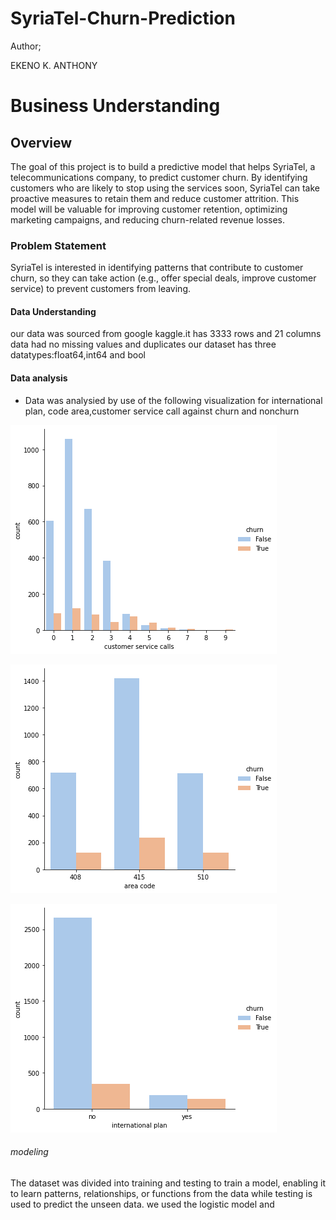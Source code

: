 # SyriaTel-Churn-Prediction

Author;

EKENO K. ANTHONY

# Business Understanding
## Overview
The goal of this project is to build a predictive model that helps SyriaTel, a telecommunications company, to predict customer churn. By identifying customers who are likely to stop using the services soon, SyriaTel can take proactive measures to retain them and reduce customer attrition. This model will be valuable for improving customer retention, optimizing marketing campaigns, and reducing churn-related revenue losses.
### Problem Statement
SyriaTel is interested in identifying patterns that contribute to customer churn, so they can take action (e.g., offer special deals, improve customer service) to prevent customers from leaving.
#### Data Understanding
our data was sourced from google kaggle.it has 3333 rows and 21 columns
data had no missing values and duplicates
our dataset has three datatypes:float64,int64 and bool
#### Data analysis 

- Data was analysied by use of the following visualization for international plan, code area,customer service call against churn and nonchurn 

![alt text](images/image1.png)

![alt text](images/image2.png)

![alt text](images/image3.png)

###### modeling
The dataset was divided into training and testing
to train a model, enabling it to learn patterns, relationships, or functions from the data while testing is used to predict the unseen data.
we used the logistic model and 








